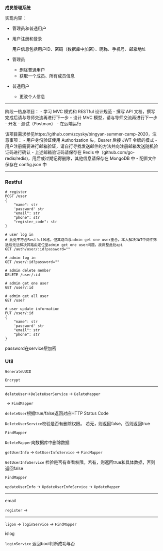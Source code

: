 **成员管理系统**

实现内容：

- 管理员和普通用户

- 用户注册和登录

  用户信息包括用户ID、密码（数据库中加密）、昵称、手机号、邮箱地址

- 管理员

  - 删除普通用户
  - 获取一个成员、所有成员信息

- 普通用户

  - 更改个人信息

--------------

阶段一热身项目：
\- 学习 MVC 模式和 RESTful 设计规范
\- 撰写 API 文档，撰写完成后请与导师交流再进行下一步
\- 设计 MVC 模型，请与导师交流再进行下一步
\- 开发
\- 测试（Postman）
\- 在远端运行



该项目需求参见https://github.com/zcysky/bingyan-summer-camp-2020，注意事项：
\- 用户身份验证使用 Authorization 头，Bearer 后接 JWT 令牌的模式
\- 用户注册需要进行邮箱验证，请自行寻找发送邮件的方法并向注册邮箱发送随机验证码进行确认
\- 上述邮箱验证码请保存在 Redis 中（github.com/go-redis/redis)，用后或过期记得删除，其他信息请保存在 MongoDB 中
\- 配置文件保存在 config.json 中

------------

### Restful

```
# register
POST /user
{
	"name": str
	'password' str
	"email": str
	"phone": str
	"register_code": str
}

# user log in
# 此处不符合Restful风格，但其路由与admin get one user重合，本人解决JWT中间件筛选后无法解决其路由定位至admin get one user问题，故调整此处api
GET /auth/user/:id?password=""

# admin log in
GET /user/:id?password=""

# admin delete member
DELETE /user/:id

# admin get one user
GET /user/:id
 
# admin get all user
GET /user

# user update information
PUT /user/:id
{
	"name": str
	'password' str
	"email": str
	"phone": str
}
```



password在service层加密



### Util

`GenerateUUID`

`Encrypt`



-------------

`deleteUser`->`DeleteUserService` -> `DeleteMapper`

​																-> `FindMapper`

`deleteUser`根据true/false返回对应HTTP Status Code

`DeleteUserService`校验是否有删除权限。 若无，则返回false，否则返回true

`FindMapper`

`DeleteMapper`向数据库中删除数据





`getUserInfo` -> `GetUserInfoService` -> `FindMapper`

`GetUserInfoService` 检验是否有查看权限。若有，则返回true和具体数据，否则返回false

`FindMapper`



`updateUserInfo` -> `UpdateUserInfoService` -> `UpdateMapper`



------

email

`register` -> 



--------------

`ligon` -> `loginService` -> `FindMapper`

islog

`loginService` 返回bool判断成功与否